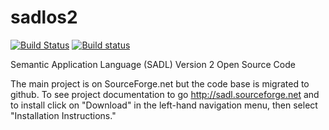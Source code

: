 sadlos2
=======

[![Build Status](https://travis-ci.org/crapo/sadlos2.svg?branch=master)](https://travis-ci.org/crapo/sadlos2)
[![Build status](https://ci.appveyor.com/api/projects/status/293aewek023j2hom/branch/master?svg=true)](https://ci.appveyor.com/project/crapo/sadlos2/branch/master)

Semantic Application Language (SADL) Version 2 Open Source Code

The main project is on SourceForge.net but the code base is migrated to github. To see project documentation to go http://sadl.sourceforge.net and to install click on "Download" in the left-hand navigation menu, then select "Installation Instructions."
